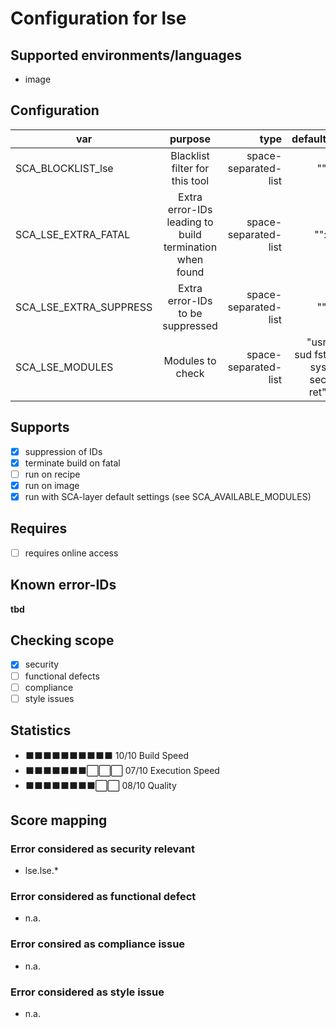 # Configuration for lse

## Supported environments/languages

* image

## Configuration

| var | purpose | type | default |
| ------------- |:-------------:| -----:| -----:
| SCA_BLOCKLIST_lse | Blacklist filter for this tool | space-separated-list | ""
| SCA_LSE_EXTRA_FATAL | Extra error-IDs leading to build termination when found | space-separated-list | "":
| SCA_LSE_EXTRA_SUPPRESS | Extra error-IDs to be suppressed | space-separated-list | ""
| SCA_LSE_MODULES | Modules to check | space-separated-list | "usr sud fst sys sec ret"

## Supports

* [x] suppression of IDs
* [x] terminate build on fatal
* [ ] run on recipe
* [x] run on image
* [x] run with SCA-layer default settings (see SCA_AVAILABLE_MODULES)

## Requires

* [ ] requires online access

## Known error-IDs

__tbd__

## Checking scope

* [x] security
* [ ] functional defects
* [ ] compliance
* [ ] style issues

## Statistics

* ⬛⬛⬛⬛⬛⬛⬛⬛⬛⬛ 10/10 Build Speed
* ⬛⬛⬛⬛⬛⬛⬛⬜⬜⬜ 07/10 Execution Speed
* ⬛⬛⬛⬛⬛⬛⬛⬛⬜⬜ 08/10 Quality

## Score mapping

### Error considered as security relevant

* lse.lse.*

### Error considered as functional defect

* n.a.

### Error consired as compliance issue

* n.a.

### Error considered as style issue

* n.a.
